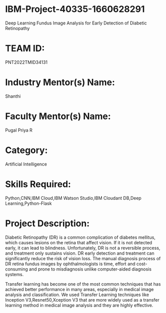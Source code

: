 # IBM-Project-40335-1660628291
Deep Learning Fundus Image Analysis for Early Detection of Diabetic Retinopathy

# TEAM ID:
 PNT2022TMID34131

# Industry Mentor(s) Name: 
Shanthi

# Faculty Mentor(s) Name: 
Pugal Priya R

# Category: 
Artificial Intelligence 

# Skills Required: 

Python,CNN,IBM Cloud,IBM Watson Studio,IBM Cloudant DB,Deep Learning,Python-Flask

# Project Description:

Diabetic Retinopathy (DR) is a common complication of diabetes mellitus, which causes lesions on the retina that affect vision. If it is not detected early, it can lead to blindness. Unfortunately, DR is not a reversible process, and treatment only sustains vision. DR early detection and treatment can significantly reduce the risk of vision loss. The manual diagnosis process of DR retina fundus images by ophthalmologists is time, effort and cost-consuming and prone to misdiagnosis unlike computer-aided diagnosis systems. 

Transfer learning has become one of the most common techniques that has achieved better performance in many areas, especially in medical image analysis and classification. We used Transfer Learning techniques like Inception V3,Resnet50,Xception V3 that are more widely used as a transfer learning method in medical image analysis and they are highly effective.
